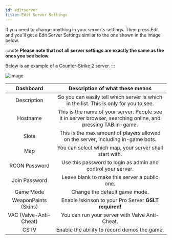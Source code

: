 ```yaml
---
id: editserver
title: Edit Server Settings
---
```


If you need to change anything in your server's settings. Then press Edit and you'll get a Edit Server Settings similar to the one shown in the image below.

:::note
**Please note that not all server settings are exactly the same as the ones you see below.**

Below is an example of a Counter-Strike 2 server.
:::

![image](https://help.fshost.me/img/panel-serversetup.png)

| Dashboard | Description of what these means |
| :-------: | :-----------------------------: |
| Description  | So you can easily tell which server is which in the list. This is only for you to see.   |
| Hostname | This is the name of your server. People see it in server browser, searching online, and pressing TAB in-game. |
| Slots | This is the max amount of players allowed on the server, including in-game bots. |
| Map | You can select which map, your server shall start with. |
| RCON Password | Use this password to login as admin and control your server. |
| Join Password | Leave blank to make this server a public one. |
| Game Mode | Change the default game mode. |
| WeaponPaints (Skins) | Enable !skinson to your Pro Server **GSLT required!** |
| VAC (Valve-Anti-Cheat) | You can run your server with Valve Anti-Cheat. |
| CSTV | Enable the ability to record demos the game. |
